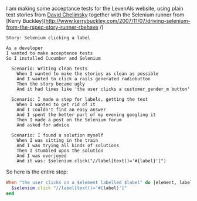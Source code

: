 I am making some acceptance tests for the LevenAls website, using plain text stories from [David
Chelimsky](http://blog.davidchelimsky.net/articles/2007/10/25/plain-text-stories-part-iii)
together with the Selenium runner from [Kerry
Buckley](http://www.kerrybuckley.com/2007/11/07/driving-selenium-from-the-rspec-story-runner-rbehave
/)

``` feature
Story: Selenium clicking a label

As a developer
I wanted to make acceptence tests
So I installed Cucumber and Selenium

  Scenario: Writing clean tests
    When I wanted to make the stories as clean as possible
    And I wanted to click a rails generated radiobutton
    Then the story became ugly
    And it had lines like 'the user clicks a customer_gender_m button'

  Scenario: I made a step for labels, getting the text
    When I wanted to get rid of it
    And I couldn't find an easy answer
    And I spent the better part of my evening googling it
    Then I made a post on the Selenium forum
    And asked for advice

  Scenario: I found a solution myself
    When I was sitting in the train
    And I was trying all kinds of solutions
    Then I stumbled upon the solution
    And I was overjoyed
    And it was: $selenium.click("//label[text()='#{label}']")
```

So here is the entire step:

``` ruby
When "the user clicks on a $element labelled $label" do |element, label|
  $selenium.click "//label[text()='#{label}']"
end
```

